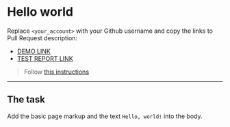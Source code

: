 # Hello world
Replace `<your_account>` with your Github username and copy the links to Pull Request description:
- [DEMO LINK](https://solovei-andrii.github.io/layout_hello-world/)
- [TEST REPORT LINK](https://solovei-andrii.github.io/layout_hello-world/report/html_report/)

> Follow [this instructions](https://mate-academy.github.io/layout_task-guideline/#how-to-solve-the-layout-tasks-on-github)
___

## The task 
Add the basic page markup and the text `Hello, world!` into the body.
